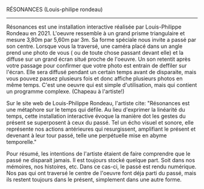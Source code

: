 RÉSONANCES (Louis-philipe rondeau)
   _____________________________________________________________________________________________________________________________________________________
Résonances est une installation interactive réalisée par Louis-Philippe Rondeau en 2021. L'oeuvre ressemble à un grand prisme triangulaire et mesure 3,80m par 5,60m par 3m. Sa forme spéciale nous invite a passé par son centre. Lorsque vous la traversé, une caméra placé dans un angle prend une photo de vous ( ou de toute chose passant devant elle) et la diffuse sur un grand écran situé proche de l'oeuvre. Un son retentit après votre passage pour confirmer que votre photo est entrain de deffiler sur l'écran. Elle sera diffusé pendant un certain temps avant de disparaite, mais vous pouvez passez plusieurs fois et donc affiche plusieurs photos en même temps. C'est une oeuvre qui est simple d'utilisation, mais qui contient un programme complexe. (Chapeau à l'artiste!)

Sur le site web de Louis-Philippe Rondeau, l'artiste cite: "Résonances est une métaphore sur le temps qui défile. Au lieu d'exprimer la linéarité du temps, cette installation interactive évoque la manière dot les gestes du présent se superposent à ceux du passé. Tel un écho visuel et sonore, elle représente nos actions antérieures qui resurgissent, amplifiant le présent et devenant à leur tour passé, telle une perpétuelle mise en abyme temporelle."

Pour résumé, les intentions de l'artiste étaient de faire comprendre que le passé ne disparait jamais. Il est toujours stocké quelque part. Soit dans nos mémoires, nos histoires, etc. Dans ce cas-ci, le passé est rendu numérique. Nos pas qui ont traversé le centre de l'oeuvre font déja parti du passé, mais ils restent toujours dans le présent, simplement dans une autre forme. 
